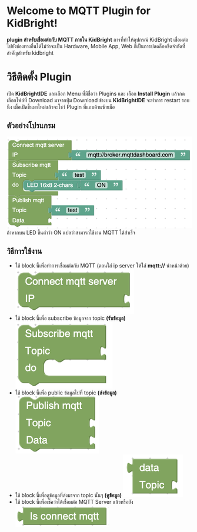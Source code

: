 # Welcome to MQTT Plugin for KidBright!

**plugin สำหรับเชื่อมต่อกับ MQTT ภายใน KidBright**
การที่ทำให้อุปกรณ์ KidBright เชื่อมต่อไปยังช่องทางอื่นได้ไม่ว่าจะเป็น Hardware, Mobile App, Web ก็เป็นการปลดล็อคขีดจำกัดที่สำคัญสำหรับ kidbright

# วิธีติดตั้ง Plugin

เปิด **KidBrightIDE** และเลือก Menu ที่มีชื่อว่า Plugins และ เลือก **Install Plugin** แล้วกดเลือกไฟล์ที่ Download มาจากปุ่ม Download ข้างบน 
**KidBrightIDE** จะทำการ restart รอบนึง เมื่อเปิดขึ้นมาใหม่แล้วจะโชว์ Plugin ที่แถบด้านซ้ายมือ

## ตัวอย่างโปรแกรม
![MQTT-Example](blink/docs/images/example-mqtt.png)
ถ้าหากบน LED ขึ้นคำว่า ON แปลว่าสามารถใช้งาน MQTT ได้สำเร็จ

## วิธีการใช้งาน

 

 - ใช้ block นี้เพื่อทำการเชื่อมต่อกับ MQTT
 (ตอนใส่ ip server ให้ใส่ **mqtt://** นำหน้าด้วย)
![mqtt-connect](blink/docs/images/connect-mqtt-server.png)
 - ใช้ block นี้เพื่อ subscribe ข้อมูลจาก topic **(รับข้อมูล)**
 ![subscribe](blink/docs/images/subscribe-mqtt.png)
 - ใช้ block นี้เพื่อ public ข้อมูลไปที่ topic **(ส่งข้อมูล)**
 ![public](blink/docs/images/public-mqtt.png)
 - ใช้ block นี้เพื่อดูข้อมูลที่ส่งมาจาก topic นั้นๆ **(ดูข้อมูล)**
 ![topic-data](blink/docs/images/data-topic.png)
 - ใช้ block นี้เพื่อเช็คว่าได้เชื่อมต่อ MQTT Server แล้วหรือยัง
 ![is-connected](blink/docs/images/is-mqtt-connect.png)

